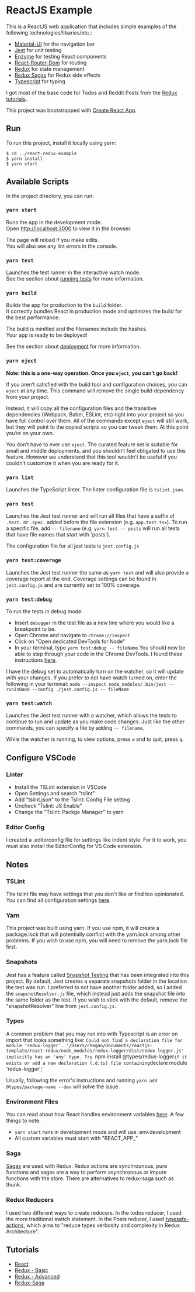 # ReactJS Example
This is a ReactJS web application that includes simple examples of the following technologies/libaries/etc.:
* [Material-UI](https://material-ui.com/) for the navigation bar
* [Jest](https://jestjs.io/) for unit testing
* [Enzyme](https://airbnb.io/enzyme/) for testing React components
* [React-Router-Dom](https://www.npmjs.com/package/react-router-dom) for routing
* [Redux](https://redux.js.org/) for state management
* [Redux Sagas](https://redux-saga.js.org/) for Redux side effects
* [Typescript](https://www.typescriptlang.org/) for typing

I got most of the base code for Todos and Reddit Posts from the [Redux tutorials](https://redux.js.org/basics/basic-tutorial/).

This project was bootstrapped with [Create React App](https://github.com/facebook/create-react-app).

## Run
To run this project, install it locally using yarn:
```
$ cd ../react-redux-example
$ yarn install
$ yarn start
```

## Available Scripts

In the project directory, you can run:

### `yarn start`

Runs the app in the development mode.<br />
Open [http://localhost:3000](http://localhost:3000) to view it in the browser.

The page will reload if you make edits.<br />
You will also see any lint errors in the console.

### `yarn test`

Launches the test runner in the interactive watch mode.<br />
See the section about [running tests](https://facebook.github.io/create-react-app/docs/running-tests) for more information.

### `yarn build`

Builds the app for production to the `build` folder.<br />
It correctly bundles React in production mode and optimizes the build for the best performance.

The build is minified and the filenames include the hashes.<br />
Your app is ready to be deployed!

See the section about [deployment](https://facebook.github.io/create-react-app/docs/deployment) for more information.

### `yarn eject`

**Note: this is a one-way operation. Once you `eject`, you can’t go back!**

If you aren’t satisfied with the build tool and configuration choices, you can `eject` at any time. This command will remove the single build dependency from your project.

Instead, it will copy all the configuration files and the transitive dependencies (Webpack, Babel, ESLint, etc) right into your project so you have full control over them. All of the commands except `eject` will still work, but they will point to the copied scripts so you can tweak them. At this point you’re on your own.

You don’t have to ever use `eject`. The curated feature set is suitable for small and middle deployments, and you shouldn’t feel obligated to use this feature. However we understand that this tool wouldn’t be useful if you couldn’t customize it when you are ready for it.

### `yarn lint`

Launches the TypeScript linter. The linter configuration file is `tslint.json`.

### `yarn test`

Launches the Jest test runner and will run all files that have a suffix of `.test.` or `.spec.` added before the file extension (e.g. `app.test.tsx`). To run a specific file, add `-- filename` (e.g. `yarn test -- posts` will run all tests that have file names that start with 'posts').

The configuration file for all jest tests is `jest.config.js`

### `yarn test:coverage`

Launches the Jest test runner the same as `yarn test` and will also provide a coverage report at the end. Coverage settings can be found in `jest.config.js` and are currently set to 100% coverage.

### `yarn test:debug`

To run the tests in debug mode:
* Insert `debugger` in the test file as a new line where you would like a breakpoint to be.
* Open Chrome and navigate to `chrome://inspect`
* Click on "Open dedicated DevTools for Node"
* In your terminal, type `yarn test:debug -- fileName`
You should now be able to step through your code in the Chrome DevTools.
I found these instructions [here](https://artsy.github.io/blog/2018/08/24/How-to-debug-jest-tests/).

I have the debug set to automatically turn on the watcher, so it will update with your changes. If you prefer to not have watch turned on, enter the following in your terminal:
`node --inspect node_modules/.bin/jest --runInBand --config ./jest.config.js -- fileName`

### `yarn test:watch`

Launches the Jest test runner with a watcher, which allows the tests to continue to run and update as you make code changes. Just like the other commands, you can specify a file by adding `-- filename`.

While the watcher is running, to view options, press `w` and to quit, press `q`.

## Configure VSCode

### Linter

* Install the TSLint extension in VSCode
* Open Settings and search "tslint"
* Add "tslint.json" to the Tslint: Config File setting
* Uncheck "Tslint: JS Enable"
* Change the "Tslint: Packge Manager" to yarn

### Editor Config

I created a .editorconfig file for settings like indent style. For it to work, you must also install the EditorConfig for VS Code extension.

## Notes

### TSLint

The tslint file may have settings that you don't like or find too opinionated. You can find all configuration settings [here](https://palantir.github.io/tslint/rules/).

### Yarn

This project was built using yarn. If you use npm, it will create a package.lock that will potentially conflict with the yarn.lock among other problems. If you wish to use npm, you will need to remove the yarn.lock file first.

### Snapshots

Jest has a feature called [Snapshot Testing](https://jestjs.io/docs/en/snapshot-testing) that has been integrated into this project. By default, Jest creates a separate snapshots folder in the location the test was run. I preferred to not have another folder added, so I added the `snapshotResolver.js` file, which instead just adds the snapshot file into the same folder as the test. If you wish to stick with the default, remove the "snapshotResolver" line from `jest.config.js`.

### Types

A common problem that you may run into with Typescript is an error on import that looks something like:
`Could not find a declaration file for module 'redux-logger'. '/Users/chegan/Documents/reactjs-template/react-redux/node_modules/redux-logger/dist/redux-logger.js' implicitly has an 'any' type.
  Try `npm install @types/redux-logger` if it exists or add a new declaration (.d.ts) file containing `declare module 'redux-logger';`

Usually, following the error's instructions and running `yarn add @types/package-name --dev` will solve the issue.

### Environment Files

You can read about how React handles environment variables [here](https://create-react-app.dev/docs/adding-custom-environment-variables/). A few things to note:
* `yarn start` runs in development mode and will use .env.development
* All custom variables must start with "REACT_APP_"

### Saga

[Sagas](https://reactjs.org/tutorial/tutorial.html) are used with Redux. Redux actions are synchrounous, pure functions and sagas are a way to perform asynchronous or impure functions with the store. There are alternatives to redux-saga such as thunk.

### Redux Reducers

I used two different ways to create reducers. In the todos reducer, I used the more traditional switch statement. In the Posts reducer, I used [typesafe-actions](https://github.com/piotrwitek/typesafe-actions), which aims to "reduce types verbosity and complexity in Redux Architecture".

## Tutorials

* [React](https://reactjs.org/tutorial/tutorial.html)
* [Redux - Basic](https://redux.js.org/basics/basic-tutorial/)
* [Redux - Advanced](https://redux.js.org/advanced/advanced-tutorial/)
* [Redux-Saga](https://redux-saga.js.org/docs/introduction/BeginnerTutorial.html)
